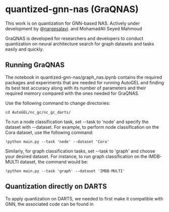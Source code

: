 # quantized-gnn-nas (GraQNAS)

This work is on quantization for GNN-based NAS. 
Actively under development by @[nargesalavi](https://github.com/nargesalavi). and MohamadAli Seyed Mahmoud

GraQNAS is developed for researchers and developers to conduct quantization on neural architecture search for graph datasets and tasks easily and quickly. 

## Running GraQNAS

The notebook in quantized-gnn-nas/graph_nas.ipynb contains the required packages and experiments that are needed for running AutoGEL and finding its best test accuracy along with its number of parameters and their required memory compared with the ones needed for GraQNAS.


Use the following command to change directories:

`cd AutoGEL/nc_gc/nc_gc_darts/`

To run a node classification task, set --task to 'node' and specify the dataset with --dataset. For example, to perform node classification on the Cora dataset, use the following command:

`!python main.py --task 'node' --dataset 'Cora'`

Similarly, for graph classification tasks, set --task to 'graph' and choose your desired dataset. For instance, to run graph classification on the IMDB-MULTI dataset, the command would be:

`!python main.py --task 'graph' --dataset 'IMDB-MULTI'`

## Quantization directly on DARTS

To apply quantization on DARTS, we needed to first make it compatible with GNN, the associated code can be found in 




